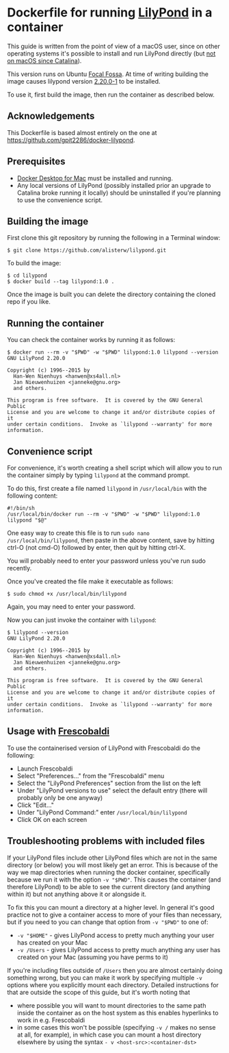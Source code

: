 # Dockerfile for running [LilyPond](http://lilypond.org/) in a container
This guide is written from the point of view of a macOS user, since on other operating systems it's possible to
install and run LilyPond directly (but [not on macOS since Catalina](http://lilypond.1069038.n5.nabble.com/lilypond-does-not-work-with-Mac-OS-10-15-Catalina-td224189.html)).

This version runs on Ubuntu [Focal Fossa](https://releases.ubuntu.com/20.04/).
At time of writing building the image causes lilypond version [2.20.0-1](http://lilypond.org/website/misc/announce-v2.2)
to be installed.

To use it, first build the image, then run the container as described below.

## Acknowledgements
This Dockerfile is based almost entirely on the one at https://github.com/gpit2286/docker-lilypond.

## Prerequisites
* [Docker Desktop for Mac](https://hub.docker.com/editions/community/docker-ce-desktop-mac) must be installed and running.
* Any local versions of LilyPond (possibly installed prior an upgrade to Catalina broke running it locally) should be
uninstalled if you're planning to use the convenience script.

## Building the image
First clone this git repository by running the following in a Terminal window:
```
$ git clone https://github.com/alisterw/lilypond.git
```

To build the image:
```
$ cd lilypond
$ docker build --tag lilypond:1.0 .
```

Once the image is built you can delete the directory containing the cloned repo if you like.

## Running the container
You can check the container works by running it as follows:
```
$ docker run --rm -v "$PWD" -w "$PWD" lilypond:1.0 lilypond --version
GNU LilyPond 2.20.0

Copyright (c) 1996--2015 by
  Han-Wen Nienhuys <hanwen@xs4all.nl>
  Jan Nieuwenhuizen <janneke@gnu.org>
  and others.

This program is free software.  It is covered by the GNU General Public
License and you are welcome to change it and/or distribute copies of it
under certain conditions.  Invoke as `lilypond --warranty' for more
information.
```

## Convenience script
For convenience, it's worth creating a shell script which will allow you to run the container simply by typing `lilypond`
at the command prompt.

To do this, first create a file named `lilypond` in `/usr/local/bin` with the following content:
```
#!/bin/sh
/usr/local/bin/docker run --rm -v "$PWD" -w "$PWD" lilypond:1.0 lilypond "$@"
```

One easy way to create this file is to run `sudo nano /usr/local/bin/lilypond`, then paste in the above content, save by
hitting ctrl-O (not cmd-O) followed by enter, then quit by hitting ctrl-X.

You will probably need to enter your password unless you've run sudo recently.

Once you've created the file make it executable as follows:
```
$ sudo chmod +x /usr/local/bin/lilypond
```

Again, you may need to enter your password.

Now you can just invoke the container with `lilypond`:
```
$ lilypond --version
GNU LilyPond 2.20.0

Copyright (c) 1996--2015 by
  Han-Wen Nienhuys <hanwen@xs4all.nl>
  Jan Nieuwenhuizen <janneke@gnu.org>
  and others.

This program is free software.  It is covered by the GNU General Public
License and you are welcome to change it and/or distribute copies of it
under certain conditions.  Invoke as `lilypond --warranty' for more
information.
```

## Usage with [Frescobaldi](https://frescobaldi.org/)
To use the containerised version of LilyPond with Frescobaldi do the following:
* Launch Frescobaldi
* Select "Preferences..." from the "Frescobaldi" menu
* Select the "LilyPond Preferences" section from the list on the left
* Under "LilyPond versions to use" select the default entry (there will probably only be one anyway)
* Click "Edit..."
* Under "LilyPond Command:" enter `/usr/local/bin/lilypond`
* Click OK on each screen

## Troubleshooting problems with included files
If your LilyPond files include other LilyPond files which are not in the same directory (or below) you will most
likely get an error. This is because of the way we map directories when running the docker container, specifically
because we run it with the option `-v "$PWD"`. This causes the container (and therefore LilyPond) to be able to see the current directory (and anything within it) but not anything above it or alongside it.

To fix this you can mount a directory at a higher level. In general it's good practice not to give a container access to
more of your files than necessary, but if you need to you can change that option from `-v "$PWD"` to one of:
* `-v "$HOME"` - gives LilyPond access to pretty much anything your user has created on your Mac
* `-v /Users` - gives LilyPond access to pretty much anything any user has created on your Mac (assuming you have perms to it)

If you're including files outside of `/Users` then you are almost certainly doing something wrong, but you can make it
work by specifying multiple `-v` options where you explicitly mount each directory. Detailed instructions for that are
outside the scope of this guide, but it's worth noting that
* where possible you will want to mount directories to the same path inside the container as on the host system as this enables hyperlinks to work in e.g. Frescobaldi
* in some cases this won't be possible (specifying `-v /` makes no sense at all, for example), in which case you can mount a host directory elsewhere by using the syntax `- v <host-src>:<container-dst>`
